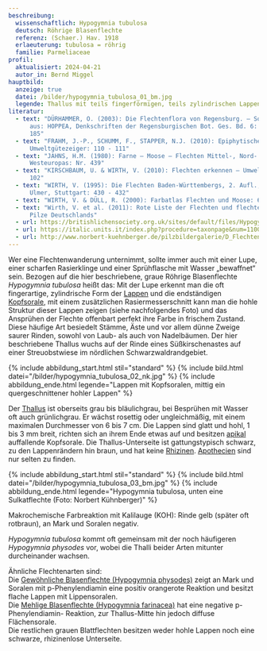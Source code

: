 ```yaml
---
beschreibung:
  wissenschaftlich: Hypogymnia tubulosa
  deutsch: Röhrige Blasenflechte
  referenz: (Schaer.) Hav. 1918
  erlaeuterung: tubulosa = röhrig
  familie: Parmeliaceae
profil:
  aktualisiert: 2024-04-21
  autor_in: Bernd Miggel
hauptbild:
  anzeige: true
  datei: /bilder/hypogymnia_tubulosa_01_bm.jpg
  legende: Thallus mit teils fingerförmigen, teils zylindrischen Lappen
literatur:
  - text: "DÜRHAMMER, O. (2003): Die Flechtenflora von Regensburg. – Sonderdruck
      aus: HOPPEA, Denkschriften der Regensburgischen Bot. Ges. Bd. 6: 184 -
      185"
  - text: "FRAHM, J.-P., SCHUMM, F., STAPPER, N.J. (2010): Epiphytische Flechten als
      Umweltgütezeiger: 110 - 111"
  - text: "JAHNS, H.M. (1980): Farne – Moose – Flechten Mittel-, Nord- und
      Westeuropas: Nr. 439"
  - text: "KIRSCHBAUM, U. & WIRTH, V. (2010): Flechten erkennen – Umwelt bewerten:
      102"
  - text: "WIRTH, V. (1995): Die Flechten Baden-Württembergs, 2. Aufl., 1006 S.;
      Ulmer, Stuttgart: 430 - 432"
  - text: "WIRTH, V. & DÜLL, R. (2000): Farbatlas Flechten und Moose: 66"
  - text: "Wirth, V. et al. (2011): Rote Liste der Flechten und flechtenbewohnende
      Pilze Deutschlands"
  - url: https://britishlichensociety.org.uk/sites/default/files/Hypogymnia%20tubulosa.pdf
  - url: https://italic.units.it/index.php?procedure=taxonpage&num=1100
  - url: http://www.norbert-kuehnberger.de/pilzbildergalerie/D_Flechten-Lichenes_-_226_Arten/index.htm
---
```

Wer eine Flechtenwanderung unternimmt, sollte immer auch mit einer Lupe, einer scharfen Rasierklinge und einer Sprühflasche mit Wasser „bewaffnet“ sein. Bezogen auf die hier beschriebene, graue Röhrige Blasenflechte *Hypogymnia tubulosa* heißt das: Mit der Lupe erkennt man die oft fingerartige, zylindrische Form der [Lappen](<Lappen "Glossar">) und die endständigen [Kopfsorale](<Sorale "Glossar">), mit einem zusätzlichen Rasiermesserschnitt kann man die hohle Struktur dieser Lappen zeigen (siehe nachfolgendes Foto) und das Ansprühen der Flechte offenbart perfekt ihre Farbe in frischem Zustand. Diese häufige Art besiedelt Stämme, Äste und vor allem dünne Zweige saurer Rinden, sowohl von Laub- als auch von Nadelbäumen. Der hier beschriebene Thallus wuchs auf der Rinde eines Süßkirschenastes auf einer Streuobstwiese im nördlichen Schwarzwaldrandgebiet.

{% include abbildung_start.html stil="standard" %}
{% include bild.html datei="/bilder/hypogymnia_tubulosa_02_nk.jpg" %}
{% include abbildung_ende.html legende="Lappen mit Kopfsoralen, mittig ein quergeschnittener hohler Lappen" %}

Der [Thallus](<Thallus "Glossar">) ist oberseits grau bis bläulichgrau, bei Besprühen mit Wasser oft auch grünlichgrau. Er wächst rosettig oder ungleichmäßig, mit einem maximalen Durchmesser von 6 bis 7 cm. Die Lappen sind glatt und hohl, 1 bis 3 mm breit, richten sich an ihrem Ende etwas auf und besitzen [apikal](<apikal "Glossar">) auffallende Kopfsorale. Die Thallus-Unterseite ist gattungstypisch schwarz, zu den Lappenrändern hin braun, und hat keine [Rhizinen](<Rhizine "Glossar">). [Apothecien](<Apothecien "Glossar">) sind nur selten zu finden.

{% include abbildung_start.html stil="standard" %}
{% include bild.html datei="/bilder/hypogymnia_tubulosa_03_bm.jpg" %}
{% include abbildung_ende.html legende="Hypogymnia tubulosa, unten eine Sulkatflechte (Foto: Norbert Kühnberger)" %}

Makrochemische Farbreaktion mit Kalilauge (KOH): Rinde gelb (später oft rotbraun), an Mark und Soralen negativ.

*Hypogymnia tubulosa* kommt oft gemeinsam mit der noch häufigeren *Hypogymnia physodes* vor, wobei die Thalli beider Arten mitunter durcheinander wachsen.

Ähnliche Flechtenarten sind:  
Die [Gewöhnliche Blasenflechte (Hypogymnia physodes)](/pilze/hypogymnia-physodes-gewöhnliche-blasenflechte) zeigt an Mark und Soralen mit p-Phenylendiamin eine positiv orangerote Reaktion und besitzt flache Lappen mit Lippensoralen.\
Die [Mehlige Blasenflechte (Hypogymnia farinacea)](/pilze/hypogymnia-farinacea-mehlige-blasenflechte) hat eine negative p-Phenylendiamin- Reaktion, zur Thallus-Mitte hin jedoch diffuse Flächensorale.\
Die restlichen grauen Blattflechten besitzen weder hohle Lappen noch eine schwarze, rhizinenlose Unterseite.